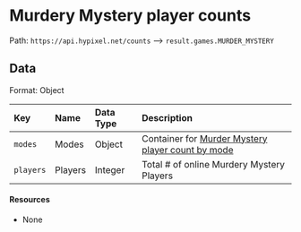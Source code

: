 # Murdery Mystery player counts
Path: `https://api.hypixel.net/counts` --> `result.games.MURDER_MYSTERY`

## Data
Format: Object

|Key|Name|Data Type|Description|
|:-|:-|:-|:-|
|`modes`|Modes|Object|Container for [Murder Mystery player count by mode](https://github.com/Mysterium422/Hypixel-Api-Docs/tree/main/Counts/games/MURDER_MYSTERY/modes)|
|`players`|Players|Integer|Total # of online Murdery Mystery Players|

#### Resources
- None